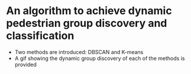# An algorithm to achieve dynamic pedestrian group discovery and classification
* Two methods are introduced: DBSCAN and K-means
* A gif showing the dynamic group discovery of each of the methods is provided
